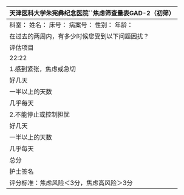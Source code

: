 | 天津医科大学朱宪彝纪念医院``焦虑筛查量表GAD-2（初筛） |
| ------------------------------------------------------------ |
| 科室： 姓名： 床号： 病案号： 性别： 年龄：                  |
| 在过去的两周内，有多少时候您受到以下问题困扰？               |
| 评估项目                                                     |
| 22:22                                                        |
| 1.感到紧张，焦虑或急切                                       |
| 好几天                                                       |
| 一半以上的天数                                               |
| 几乎每天                                                     |
| 2.不能停止或控制担忧                                         |
| 好几天                                                       |
| 一半以上的天数                                               |
| 几乎每天                                                     |
| 总分                                                         |
| 护士签名                                                     |
| 评分标准：焦虑风险＜3分，焦虑高风险＞3分                     |
